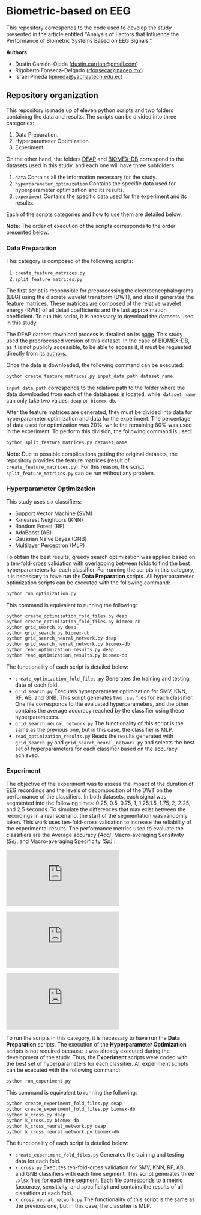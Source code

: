 # Biometric-based on EEG

This repository corresponds to the code used to develop the study presented in the article entitled "Analysis of Factors that Influence the Performance of Biometric Systems Based on EEG Signals."

**Authors**:

- Dustin Carrión-Ojeda (dustin.carrion@gmail.com)
- Rigoberto Fonseca-Delgado (rfonseca@inaoep.mx)
- Israel Pineda (ipineda@yachaytech.edu.ec)

## Repository organization

This repository is made up of eleven python scripts and two folders containing the data and results. The scripts can be divided into three categories:

1. Data Preparation.
2. Hyperparameter Optimization.
3. Experiment.

On the other hand, the folders [DEAP](https://www.eecs.qmul.ac.uk/mmv/datasets/deap/) and [BIOMEX-DB](https://inaoe.repositorioinstitucional.mx/jspui/handle/1009/1604) correspond to the datasets used in this study, and each one will have three subfolders:

1. `data` Contains all the information necessary for the study.
2. `hyperparameter_optimization` Contains the specific data used for hyperparameter optimization and its results.
3. `experiment` Contains the specific data used for the experiment and its results.

Each of the scripts categories and how to use them are detailed below.

**Note**: The order of execution of the scripts corresponds to the order presented below.

### Data Preparation

This category is composed of the following scripts:

1. `create_feature_matrices.py`
2. `split_feature_matrices.py`

The first script is responsible for preprocessing the electroencephalograms (EEG) using the discrete wavelet transform (DWT), and also it generates the feature matrices. These matrices are composed of the relative wavelet energy (RWE) of all detail coefficients and the last approximation coefficient. To run this script, it is necessary to download the datasets used in this study.

The DEAP dataset download process is detailed on its [page](https://www.eecs.qmul.ac.uk/mmv/datasets/deap/download.html). This study used the preprocessed version of this dataset. In the case of BIOMEX-DB, as it is not publicly accessible, to be able to access it, it must be requested directly from its [authors](https://eegbiometryexperiment.blogspot.com/2019/08/edf-content.html).

Once the data is downloaded, the following command can be executed:
```bash
python create_feature_matrices.py input_data_path dataset_name
```

`input_data_path` corresponds to the relative path to the folder where the data downloaded from each of the databases is located, while` dataset_name` can only take two values: `deap` or` biomex-db`.

After the feature matrices are generated, they must be divided into data for hyperparameter optimization and data for the experiment. The percentage of data used for optimization was 20%, while the remaining 80% was used in the experiment. To perform this division, the following command is used:

```bash
python split_feature_matrices.py dataset_name
```
**Note:** Due to possible complications getting the original datasets, the repository provides the feature matrices (result of `create_feature_matrices.py`). For this reason, the script `split_feature_matrices.py` can be run without any problem.

### Hyperparameter Optimization

This study uses six classifiers:

- Support Vector Machine (SVM)
- K-nearest Neighbors (KNN)
- Random Forest (RF)
- AdaBoost (AB)
- Gaussian Naïve Bayes (GNB)
- Multilayer Perceptron (MLP)

To obtain the best results, greedy search optimization was applied based on a ten-fold-cross validation with overlapping between folds to find the best hyperparameters for each classifier. For running the scripts in this category, it is necessary to have run the **Data Preparation** scripts. All hyperparameter optimization scripts can be executed with the following command:

```bash
python run_optimization.py
```

This command is equivalent to running the following:

```bash
python create_optimization_fold_files.py deap
python create_optimization_fold_files.py biomex-db
python grid_search.py deap
python grid_search.py biomex-db
python grid_search_neural_network.py deap
python grid_search_neural_network.py biomex-db
python read_optimization_results.py deap
python read_optimization_results.py biomex-db
```

The functionality of each script is detailed below:

- `create_optimization_fold_files.py` Generates the training and testing data of each fold.
- `grid_search.py` Executes hyperparameter optimization for SMV, KNN, RF, AB, and GNB. This script generates two `.sav` files for each classifier. One file corresponds to the evaluated hyperparameters, and the other contains the average accuracy reached by the classifier using these hyperparameters.
- `grid_search_neural_network.py` The functionality of this script is the same as the previous one, but in this case, the classifier is MLP.
- `read_optimization_results.py` Reads the results generated with` grid_search.py` and `grid_search_neural_network.py` and selects the best set of hyperparameters for each classifier based on the accuracy achieved.

### Experiment

The objective of the experiment was to assess the impact of the duration of EEG recordings and the levels of decomposition of the DWT on the performance of the classifiers.  In both datasets, each signal was segmented into the following times:  0.25, 0.5, 0.75, 1, 1.25,1.5, 1.75, 2, 2.25, and 2.5 seconds.  To simulate the differences that may exist between the recordings in a real scenario, the start of the segmentation was randomly taken. This work uses ten-fold-cross validation to increase the reliability of the experimental results. The performance metrics used to evaluate the classifiers are the  Average  accuracy  *(Acc)*,  Macro-averaging  Sensitivity  *(Se)*,  and  Macro-averaging Specificity *(Sp)* :

![equation](https://latex.codecogs.com/gif.latex?Acc%3D%5Cleft%28%5Csum_%7Bi%3D1%7D%5E%7Bl%7D%7B%5Cfrac%7BTp_i&plus;Tn_i%7D%7BTp_i&plus;Fn_i&plus;Fp_i&plus;Tn_i%7D%7D%5Cright%29/l)

![equation](https://latex.codecogs.com/gif.latex?Se%3D%5Cleft%28%5Csum_%7Bi%3D1%7D%5E%7Bl%7D%7B%5Cfrac%7BTp_i%7D%7BTp_i&plus;Fn_i%7D%7D%5Cright%29/l)

![equation](https://latex.codecogs.com/gif.latex?Sp%3D%5Cleft%28%5Csum_%7Bi%3D1%7D%5E%7Bl%7D%7B%5Cfrac%7BTn_i%7D%7BTn_i&plus;Fp_i%7D%7D%5Cright%29/l)

To run the scripts in this category, it is necessary to have run the **Data Preparation** scripts. The execution of the **Hyperparameter Optimization** scripts is not required because it was already executed during the development of the study. Thus, the **Experiment** scripts were coded with the best set of hyperparameters for each classifier. All experiment scripts can be executed with the following command:

```bash
python run_experiment.py
```

This command is equivalent to running the following:

```bash
python create_experiment_fold_files.py deap
python create_experiment_fold_files.py biomex-db
python k_cross.py deap
python k_cross.py biomex-db
python k_cross_neural_network.py deap
python k_cross_neural_network.py biomex-db
```
The functionality of each script is detailed below:

- `create_experiment_fold_files.py` Generates the training and testing data for each fold.
- `k_cross.py` Executes ten-fold-cross validation for SMV, KNN, RF, AB, and GNB classifiers with each time segment. This script generates three `.xlsx` files for each time segment. Each file corresponds to a metric (accuracy, sensitivity, and specificity) and contains the results of all classifiers at each fold.
- `k_cross_neural_network.py` The functionality of this script is the same as the previous one, but in this case, the classifier is MLP.
